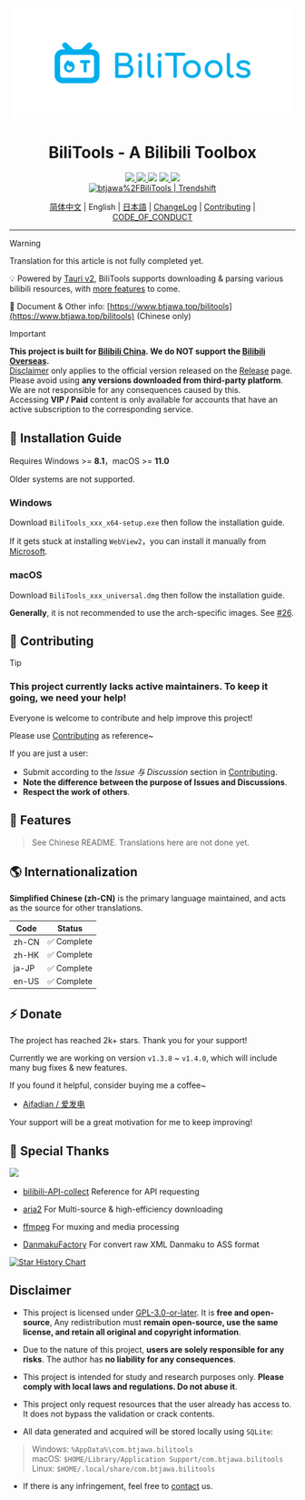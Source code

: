 <div align="center">
<img src="./assets/logo.svg" width=500 />

<h1>BiliTools - A Bilibili Toolbox</h1>

<div>
<a href="https://github.com/btjawa/BiliTools/stargazers" target="_blank">
    <img src="https://img.shields.io/github/stars/btjawa/BiliTools" />
</a>
<a href="https://github.com/btjawa/BiliTools/forks" target="_blank">
    <img src="https://img.shields.io/github/forks/btjawa/BiliTools" />
</a>
<img src="https://img.shields.io/github/last-commit/btjawa/BiliTools" />
<a href="https://github.com/btjawa/BiliTools/blob/master/LICENSE" target="_blank">
    <img src="https://img.shields.io/github/license/btjawa/BiliTools" />
</a>
<a href="https://github.com/btjawa/BiliTools/releases/latest" target="_blank">
    <img src="https://img.shields.io/github/v/release/btjawa/BiliTools" />
</a>
</div>

<a href="https://trendshift.io/repositories/13286" target="_blank">
    <img src="https://trendshift.io/api/badge/repositories/13286" alt="btjawa%2FBiliTools | Trendshift" style="width: 250px; height: 55px;" width="250" height="55"/>
</a>

[简体中文](./README.md) | English | [日本語](./README_JA.md) | [ChangeLog](./CHANGELOG.md) | [Contributing](./CONTRIBUTING.md) | [CODE_OF_CONDUCT](./CODE_OF_CONDUCT.md)
</div>

<hr />

> [!WARNING]
> Translation for this article is not fully completed yet.

💡 Powered by [Tauri v2](https://github.com/tauri-apps/tauri), BiliTools supports downloading & parsing various bilibili resources, with [more features](https://github.com/users/btjawa/projects/4) to come.

📖 Document & Other info: [https://www.btjawa.top/bilitools](https://www.btjawa.top/bilitools) (Chinese only)

> [!IMPORTANT] 
> **This project is built for [Bilibili China](https://www.bilibili.com). We do NOT support the [Bilibili Overseas](https://www.bilibili.tv).**<br>
> [Disclaimer](#disclaimer) only applies to the official version released on the [Release](https://github.com/btjawa/BiliTools/releases/latest) page.<br>
> Please avoid using **any versions downloaded from third-party platform**. We are not responsible for any consequences caused by this.<br>
> Accessing **VIP / Paid** content is only available for accounts that have an active subscription to the corresponding service.<br>

## 💾 Installation Guide

Requires Windows >= **8.1**，macOS >= **11.0**

Older systems are not supported.

### Windows

Download `BiliTools_xxx_x64-setup.exe` then follow the installation guide.

If it gets stuck at installing `WebView2`，you can install it manually from [Microsoft](https://developer.microsoft.com/en-us/microsoft-edge/webview2).

### macOS

Download `BiliTools_xxx_universal.dmg` then follow the installation guide.

**Generally**, it is not recommended to use the arch-specific images. See [#26](https://github.com/btjawa/BiliTools/issues/26#issuecomment-2785410137).

## 🚀 Contributing

> [!TIP]
> ### This project currently lacks active maintainers. To keep it going, we need your help!

Everyone is welcome to contribute and help improve this project!

Please use [Contributing](./CONTRIBUTING.md) as reference~

If you are just a user:
- Submit according to the *Issue 与 Discussion* section in [Contributing](./CONTRIBUTING.md).
- **Note the difference between the purpose of Issues and Discussions**.
- **Respect the work of others**.

## 🧪 Features

> See Chinese README. Translations here are not done yet.

## 🌎 Internationalization

**Simplified Chinese (zh-CN)** is the primary language maintained, and acts as the source for other translations.

| Code           | Status      |
|----------------|-------------|
| zh-CN          | ✅ Complete |
| zh-HK          | ✅ Complete |
| ja-JP          | ✅ Complete |
| en-US          | ✅ Complete |

## ⚡ Donate

The project has reached 2k+ stars. Thank you for your support!

Currently we are working on version `v1.3.8` ~ `v1.4.0`, which will include many bug fixes & new features.

If you found it helpful, consider buying me a coffee~

- [Aifadian / 爱发电](https://afdian.com/a/BTJ_Shiroi)

Your support will be a great motivation for me to keep improving!

## 💫 Special Thanks

<a href="https://github.com/btjawa/BiliTools/graphs/contributors">
  <img src="https://contrib.rocks/image?repo=btjawa/BiliTools" />
</a>

<br />

- [bilibili-API-collect](https://github.com/SocialSisterYi/bilibili-API-collect) Reference for API requesting

- [aria2](https://github.com/aria2/aria2) For Multi-source & high-efficiency downloading

- [ffmpeg](https://git.ffmpeg.org/ffmpeg.git) For muxing and media processing

- [DanmakuFactory](https://github.com/hihkm/DanmakuFactory) For convert raw XML Danmaku to ASS format


<a href="https://www.star-history.com/#btjawa/BiliTools&Date" alt="Star History Chart">
<picture>
<source
    media="(prefers-color-scheme: dark)"
    srcset="https://api.star-history.com/svg?repos=btjawa/BiliTools&type=Date&theme=dark"
/>
<source
    media="(prefers-color-scheme: light)"
    srcset="https://api.star-history.com/svg?repos=btjawa/BiliTools&type=Date"
/>
<img
    alt="Star History Chart"
    src="https://api.star-history.com/svg?repos=btjawa/BiliTools&type=Date"
/>
</picture>
</a>

## Disclaimer

- This project is licensed under [GPL-3.0-or-later](/LICENSE). It is **free and open-source**, Any redistribution must **remain open-source, use the same license, and retain all original and copyright information**.
- Due to the nature of this project, **users are solely responsible for any risks**. The author has **no liability for any consequences**.

- This project is intended for study and research purposes only. **Please comply with local laws and regulations. Do not abuse it**.
- This project only request resources that the user already has access to. It does not bypass the validation or crack contents.
- All data generated and acquired will be stored locally using `SQLite`:

> Windows: `%AppData%\com.btjawa.bilitools`<br>
> macOS: `$HOME/Library/Application Support/com.btjawa.bilitools`<br>
> Linux: `$HOME/.local/share/com.btjawa.bilitools`

- If there is any infringement, feel free to [contact](mailto:2407356083@qq.com) us.